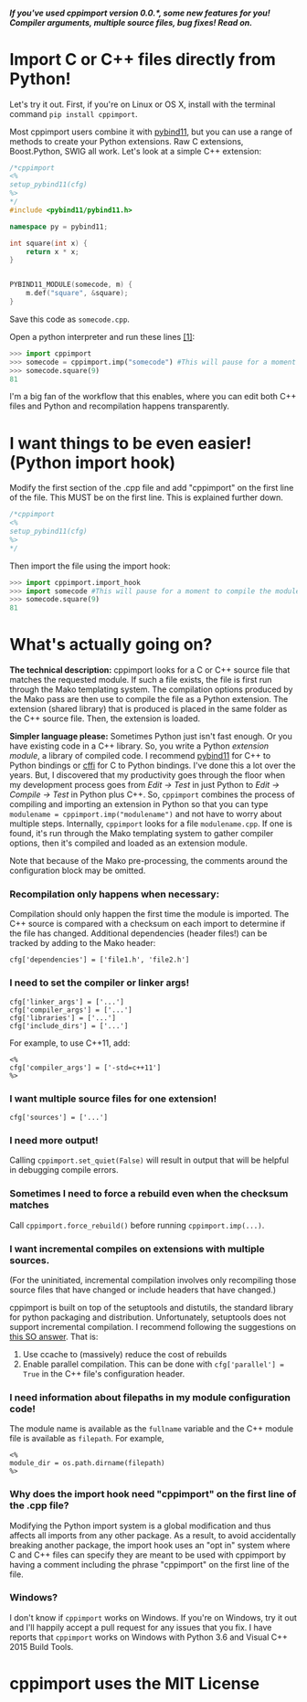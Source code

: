 ##### If you've used cppimport version 0.0.*, some new features for you! Compiler arguments, multiple source files, bug fixes! Read on.

# Import C or C++ files directly from Python!
Let's try it out. First, if you're on Linux or OS X, install with the terminal command `pip install cppimport`.

Most cppimport users combine it with [pybind11](https://github.com/pybind/pybind11), but you can use a range of methods to create your Python extensions. Raw C extensions, Boost.Python, SWIG all work. Let's look at a simple C++ extension:

```c++
/*cppimport
<%
setup_pybind11(cfg)
%>
*/
#include <pybind11/pybind11.h>

namespace py = pybind11;

int square(int x) {
    return x * x;
}


PYBIND11_MODULE(somecode, m) {
    m.def("square", &square);
}
```

Save this code as `somecode.cpp`.

Open a python interpreter and run these lines [\[1\]](#notes):
```python
>>> import cppimport
>>> somecode = cppimport.imp("somecode") #This will pause for a moment to compile the module
>>> somecode.square(9)
81
```

I'm a big fan of the workflow that this enables, where you can edit both C++ files and Python and recompilation happens transparently.

# I want things to be even easier! (Python import hook)

Modify the first section of the .cpp file and add "cppimport" on the first line of the file. This MUST be on the first line. This is explained further down.

```c++
/*cppimport
<%
setup_pybind11(cfg)
%>
*/
```

Then import the file using the import hook:
```python
>>> import cppimport.import_hook
>>> import somecode #This will pause for a moment to compile the module
>>> somecode.square(9)
81
```

# What's actually going on?

**The technical description:** cppimport looks for a C or C++ source file that matches the requested module. If such a file exists, the file is first run through the Mako templating system. The compilation options produced by the Mako pass are then use to compile the file as a Python extension. The extension (shared library) that is produced is placed in the same folder as the C++ source file. Then, the extension is loaded.

**Simpler language please:** Sometimes Python just isn't fast enough. Or you have existing code in a C++ library. So, you write a Python *extension module*, a library of compiled code. I recommend [pybind11](https://github.com/pybind/pybind11) for C++ to Python bindings or [cffi](https://cffi.readthedocs.io/en/latest/) for C to Python bindings. I've done this a lot over the years. But, I discovered that my productivity goes through the floor when my development process goes from *Edit -> Test* in just Python to *Edit -> Compile -> Test* in Python plus C++. So, `cppimport` combines the process of compiling and importing an extension in Python so that you can type `modulename = cppimport.imp("modulename")` and not have to worry about multiple steps. Internally, `cppimport` looks for a file `modulename.cpp`. If one is found, it's run through the Mako templating system to gather compiler options, then it's compiled and loaded as an extension module.

Note that because of the Mako pre-processing, the comments around the configuration block may be omitted.

### Recompilation only happens when necessary:
Compilation should only happen the first time the module is imported. The C++ source is compared with a checksum on each import to determine if the file has changed. Additional dependencies (header files!) can be tracked by adding to the Mako header:
```
cfg['dependencies'] = ['file1.h', 'file2.h']
```

### I need to set the compiler or linker args!
```
cfg['linker_args'] = ['...']
cfg['compiler_args'] = ['...']
cfg['libraries'] = ['...']
cfg['include_dirs'] = ['...']
```

For example, to use C++11, add:
```
<%
cfg['compiler_args'] = ['-std=c++11']
%>
```

### I want multiple source files for one extension!
```
cfg['sources'] = ['...']
```

### I need more output!
Calling `cppimport.set_quiet(False)` will result in output that will be helpful in debugging compile errors.

### Sometimes I need to force a rebuild even when the checksum matches
Call `cppimport.force_rebuild()` before running `cppimport.imp(...)`.

### I want incremental compiles on extensions with multiple sources.

(For the uninitiated, incremental compilation involves only recompiling those source files that have changed or include headers that have changed.)

cppimport is built on top of the setuptools and distutils, the standard library for python packaging and distribution. Unfortunately, setuptools does not support incremental compilation. I recommend following the suggestions on [this SO answer](http://stackoverflow.com/questions/11013851/speeding-up-build-process-with-distutils). That is:

1. Use ccache to (massively) reduce the cost of rebuilds
2. Enable parallel compilation. This can be done with `cfg['parallel'] = True` in the C++ file's configuration header.

### I need information about filepaths in my module configuration code!
The module name is available as the `fullname` variable and the C++ module file is available as `filepath`.
For example,
```
<%
module_dir = os.path.dirname(filepath)
%>
```

### Why does the import hook need "cppimport" on the first line of the .cpp file?
Modifying the Python import system is a global modification and thus affects all imports from any other package. As a result, to avoid accidentally breaking another package, the import hook uses an "opt in" system where C and C++ files can specify they are meant to be used with cppimport by having a comment including the phrase "cppimport" on the first line of the file. 

### Windows?
I don't know if `cppimport` works on Windows. If you're on Windows, try it out and I'll happily accept a pull request for any issues that you fix. I have reports that `cppimport` works on Windows with Python 3.6 and Visual C++ 2015 Build Tools.

# cppimport uses the MIT License
